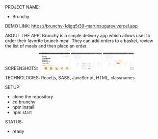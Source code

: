 PROJECT NAME:
- Brunchy

DEMO LINK: 
https://brunchy-1djgq5t39-martinsugarev.vercel.app

ABOUT THE APP: 
Brunchy is a simple delivery app which allows user to order their favorite brunch meal. They can add orders to a basket, review the list of meals and then place an order. 

SCREENSHOTS:
<img src="./images/Screenshot1.png" width="100">
<img src="./images/Screenshot2.png" width="100">
<img src="./images/Screenshot3.png" width="100">

TECHNOLOGIES: 
Reactjs, SASS, JavaScript, HTML, classnames

SETUP: 
- clone the repository 
- cd brunchy
- npm install
- npm start

STATUS: 
- ready

